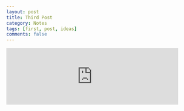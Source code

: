 ```yaml
---
layout: post
title: Third Post
category: Notes
tags: [first, post, ideas]
comments: false
---
```

<iframe src="https://naivesound.com/glitch/#t*(((t%3E%3E9)%5E((t%3E%3E9)-1)%5E1)%2513)" style="width:90%;" frameborder="0" allowfullscreen></iframe>
